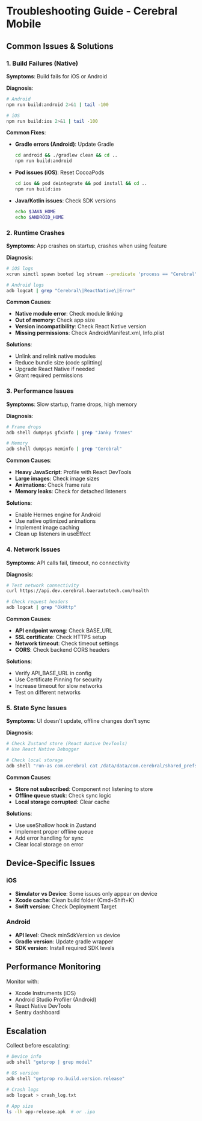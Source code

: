 # Troubleshooting Guide - Cerebral Mobile

## Common Issues & Solutions

### 1. Build Failures (Native)

**Symptoms**: Build fails for iOS or Android

**Diagnosis**:
```bash
# Android
npm run build:android 2>&1 | tail -100

# iOS
npm run build:ios 2>&1 | tail -100
```

**Common Fixes**:

- **Gradle errors (Android)**: Update Gradle
  ```bash
  cd android && ./gradlew clean && cd ..
  npm run build:android
  ```

- **Pod issues (iOS)**: Reset CocoaPods
  ```bash
  cd ios && pod deintegrate && pod install && cd ..
  npm run build:ios
  ```

- **Java/Kotlin issues**: Check SDK versions
  ```bash
  echo $JAVA_HOME
  echo $ANDROID_HOME
  ```

### 2. Runtime Crashes

**Symptoms**: App crashes on startup, crashes when using feature

**Diagnosis**:
```bash
# iOS logs
xcrun simctl spawn booted log stream --predicate 'process == "Cerebral"'

# Android logs
adb logcat | grep "Cerebral\|ReactNative\|Error"
```

**Common Causes**:

- **Native module error**: Check module linking
- **Out of memory**: Check app size
- **Version incompatibility**: Check React Native version
- **Missing permissions**: Check AndroidManifest.xml, Info.plist

**Solutions**:

- Unlink and relink native modules
- Reduce bundle size (code splitting)
- Upgrade React Native if needed
- Grant required permissions

### 3. Performance Issues

**Symptoms**: Slow startup, frame drops, high memory

**Diagnosis**:
```bash
# Frame drops
adb shell dumpsys gfxinfo | grep "Janky frames"

# Memory
adb shell dumpsys meminfo | grep "Cerebral"
```

**Common Causes**:

- **Heavy JavaScript**: Profile with React DevTools
- **Large images**: Check image sizes
- **Animations**: Check frame rate
- **Memory leaks**: Check for detached listeners

**Solutions**:

- Enable Hermes engine for Android
- Use native optimized animations
- Implement image caching
- Clean up listeners in useEffect

### 4. Network Issues

**Symptoms**: API calls fail, timeout, no connectivity

**Diagnosis**:
```bash
# Test network connectivity
curl https://api.dev.cerebral.baerautotech.com/health

# Check request headers
adb logcat | grep "OkHttp"
```

**Common Causes**:

- **API endpoint wrong**: Check BASE_URL
- **SSL certificate**: Check HTTPS setup
- **Network timeout**: Check timeout settings
- **CORS**: Check backend CORS headers

**Solutions**:

- Verify API_BASE_URL in config
- Use Certificate Pinning for security
- Increase timeout for slow networks
- Test on different networks

### 5. State Sync Issues

**Symptoms**: UI doesn't update, offline changes don't sync

**Diagnosis**:
```bash
# Check Zustand store (React Native DevTools)
# Use React Native Debugger

# Check local storage
adb shell "run-as com.cerebral cat /data/data/com.cerebral/shared_prefs/MMKV.xml"
```

**Common Causes**:

- **Store not subscribed**: Component not listening to store
- **Offline queue stuck**: Check sync logic
- **Local storage corrupted**: Clear cache

**Solutions**:

- Use useShallow hook in Zustand
- Implement proper offline queue
- Add error handling for sync
- Clear local storage on error

## Device-Specific Issues

### iOS

- **Simulator vs Device**: Some issues only appear on device
- **Xcode cache**: Clean build folder (Cmd+Shift+K)
- **Swift version**: Check Deployment Target

### Android

- **API level**: Check minSdkVersion vs device
- **Gradle version**: Update gradle wrapper
- **SDK version**: Install required SDK levels

## Performance Monitoring

Monitor with:
- Xcode Instruments (iOS)
- Android Studio Profiler (Android)
- React Native DevTools
- Sentry dashboard

## Escalation

Collect before escalating:
```bash
# Device info
adb shell "getprop | grep model"

# OS version
adb shell "getprop ro.build.version.release"

# Crash logs
adb logcat > crash_log.txt

# App size
ls -lh app-release.apk  # or .ipa
```
